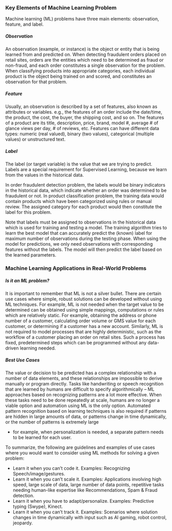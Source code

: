 ### Key Elements of Machine Learning Problem

Machine learning (ML) problems have three main elements: observation, feature, and label.

##### Observation

An observation (example, or instance) is the object or entity that is being learned from and predicted on.
When detecting fraudulent orders placed on retail sites, orders are the entities which need 
to be determined as fraud or non-fraud, and each order constitutes a single observation for the problem. 
When classifying products into appropriate categories, each individual product is 
the object being trained on and scored, and constitutes an observation for that problem.

##### Feature

Usually, an observation is described by a set of features, also known as attributes or variables.
e.g., the features of an order include the date/time, the product, the cost, the buyer, the shipping cost, and so on.
The features of a product are its title, description, price, brand, model #, average # of glance views per day, # of reviews, etc.
Features can have different data types: numeric (real valued), binary (two values), categorical (multiple values) or unstructured text.

##### Label

The label (or target variable) is the value that we are trying to predict. Labels are a special requirement for Supervised Learning, 
because we learn from the values in the historical data.

In order fraudulent detection problem, the labels would be binary indicators in the historical data,
which indicate whether an order was determined to be fraudulent or not.
In product classification problem, the training data would contain products which have been categorized using rules or manual review.
The assigned category for each product would then constitute the label for this problem.

Note that labels must be assigned to observations in the historical data which is used for training and testing a model.
The training algorithm tries to learn the best model that can accurately predict the (known) label for maximum number of observations during the testing phase. When using the model for predictions, we only need observations with corresponding features without the labels. The model will then predict the label based on the learned parameters.

### Machine Learning Applications in Real-World Problems

##### Is it an ML problem? 

It is important to remember that ML is not a silver bullet. There are certain use cases where simple, robust solutions can be developed without using ML techniques.
For example, ML is not needed when the target value to be determined can be obtained using simple mappings, computations or rules which are relatively static.
For example, obtaining the address or phone number of a customer, calculating order volume or GMS value for each customer, or determining if a customer has a new account.
Similarly, ML is not required to model processes that are highly deterministic, such as the workflow of a customer placing an order on retail sites.
Such a process has fixed, predetermined steps which can be programmed without any data-driven learning needed.

##### Best Use Cases

The value or decision to be predicted has a complex relationship with a number of data elements, and these relationships are impossible to derive manually or program directly.
Tasks like handwriting or speech recognition that are learned by humans are difficult to specify algorithmically – ML approaches based on recognizing patterns are a lot more effective.
When these tasks need to be done repeatedly at scale, humans are no longer a viable option and automation using ML is the only option.
Automated pattern recognition based on learning techniques is also required if patterns are hidden in large amounts of data, or patterns change in time dynamically, or the number of patterns is extremely large
- for example, when personalization is needed, a separate pattern needs to be learned for each user.

To summarize, the following are guidelines and examples of use cases where you would want to consider using ML methods for solving a given problem:

* Learn it when you can’t code it. Examples: Recognizing Speech/image/gestures.
* Learn it when you can’t scale it. Examples: Applications involving high speed, large scale of data, large number of data points, repetitive tasks needing human-like expertise like Recommendations, Spam & Fraud detection.
* Learn it when you have to adapt/personalize. Examples: Predictive typing (Swype), Kinect.
* Learn it when you can’t track it. Examples: Scenarios where solution changes in time dynamically with input such as AI gaming, robot control, jeopardy.

